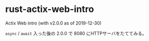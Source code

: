 # rust-actix-web-intro

Actix Web intro (with v2.0.0 as of  2019-12-30)

`async` / `await` 入った後の 2.0.0 で 8080 にHTTPサーバをたててみる。
